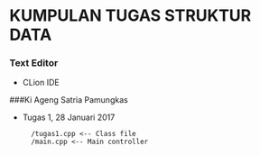 # KUMPULAN TUGAS STRUKTUR DATA 

### Text Editor
* CLion IDE

###Ki Ageng Satria Pamungkas
* Tugas 1, 28 Januari 2017 

        /tugas1.cpp <-- Class file
        /main.cpp <-- Main controller